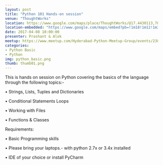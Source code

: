 ```yaml
---
layout: post
title: "Python 101 Hands-on session"
venue: "ThoughtWorks"
location: https://www.google.com/maps/place/ThoughtWorks/@17.4430113,78.3552378,17z/data=!3m1!4b1!4m5!3m4!1s0x3bcb9395ed638f61:0x49acd498fc2f1237!8m2!3d17.4430113!4d78.3574265?hl=en
location-embedded: "https://www.google.com/maps/embed?pb=!1m18!1m12!1m3!1d3806.348811658428!2d78.35523781487707!3d17.44301128804535!2m3!1f0!2f0!3f0!3m2!1i1024!2i768!4f13.1!3m3!1m2!1s0x3bcb9395ed638f61%3A0x49acd498fc2f1237!2sThoughtWorks!5e0!3m2!1sen!2s!4v1491413879684"
date: 2017-04-08 10:00:00
presenter: Prashant & Alok
meetup: https://www.meetup.com/Hyderabad-Python-Meetup-Group/events/238343965/?comment_table_id=251596876&comment_table_name=reply
categories:
- Python Basic
- Python
img: python_basic.png
thumb: thumb01.png
---
```


This is hands on session on Python covering the basics of the language through the following topics:-
<!--more-->
• Strings, Lists, Tuples and Dictionaries

• Conditional Statements Loops

• Working with Files

• Functions & Classes


Requirements:

• Basic Programming skills

• Please bring your laptops.- with python  2.7x or 3.4x installed

• IDE of your choice or install PyCharm


[hampden]: https://github.com/jekyll/jekyll
